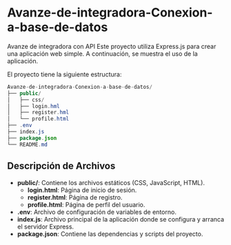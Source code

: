 # Avanze-de-integradora-Conexion-a-base-de-datos
Avanze de integradora con API
Este proyecto utiliza Express.js para crear una aplicación web simple. A continuación, se muestra el uso de la aplicación.

El proyecto tiene la siguiente estructura:

```java
Avanze-de-integradora-Conexion-a-base-de-datos/
├── public/
│   ├── css/
│   ├── login.hml
│   ├── register.hml
│   └── profile.html
├── .env
├── index.js
├── package.json
└── README.md

```

## Descripción de Archivos

- **public/**: Contiene los archivos estáticos (CSS, JavaScript, HTML).
  - **login.html**: Página de inicio de sesión.
  - **register.html**: Página de registro.
  - **profile.html**: Página de perfil del usuario.
- **.env**: Archivo de configuración de variables de entorno.
- **index.js**: Archivo principal de la aplicación donde se configura y arranca el servidor Express.
- **package.json**: Contiene las dependencias y scripts del proyecto.




